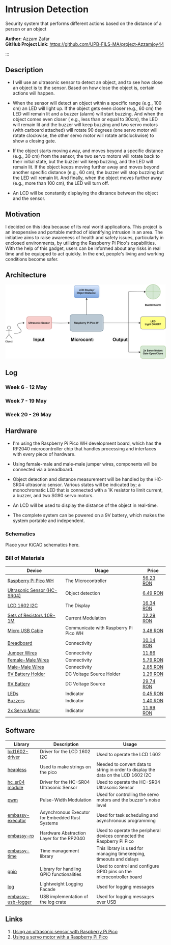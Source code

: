 # Intrusion Detection

Security system that performs different actions based on the distance of a person or an object

**Author**: Azzam Zafar \
**GitHub Project Link**: https://github.com/UPB-FILS-MA/project-Azzamjoy44

:::

## Description

  - I will use an ultrasonic sensor to detect an object, and to see how close an object is to the sensor. Based on how close the object is, certain actions will happen.

  - When the sensor will detect an object within a specific range (e.g., 100 cm) an LED will light up. If the object gets even closer (e.g., 60 cm) the LED will remain lit and a buzzer (alarm) will start buzzing. And when the object comes even closer ( e.g., less than or equal to 30cm), the LED will remain lit and the buzzer will keep buzzing and two servo motors (with carboard attached) will rotate 90 degrees (one servo motor will rotate clockwise, the other servo motor will rotate anticlockwise) to show a closing gate.

  - If the object starts moving away, and moves beyond a specific distance (e.g., 30 cm) from the sensor, the two servo motors will rotate back to their initial state, but the buzzer will keep buzzing, and the LED will remain lit. If the object keeps moving further away and moves beyond another specific distance (e.g., 60 cm), the buzzer will stop buzzing but the LED will remain lit. And finally, when the object moves further away (e.g., more than 100 cm), the LED will turn off.

  - An LCD will be constantly displaying the distance between the object and the sensor.

## Motivation

I decided on this idea because of its real world applications. This project is an inexpensive and portable method of identifying intrusion in an area. The initiative aims to raise awareness of health and safety issues, particularly in enclosed environments, by utilizing the Raspberry Pi Pico's capabilities. With the help of this gadget, users can be informed about any risks in real time and be equipped to act quickly. In the end, people's living and working conditions become safer.

## Architecture 

![Architecture](project_architecture.svg)

## Log

<!-- write every week your progress here -->

### Week 6 - 12 May

### Week 7 - 19 May

### Week 20 - 26 May

## Hardware

  - I'm using the Raspberry Pi Pico WH development board, which has the RP2040 microcontroller chip that handles processing and interfaces with every piece of hardware.

  - Using female-male and male-male jumper wires, components will be connected via a breadboard.

  - Object detection and distance measurement will be handled by the HC-SR04 ultrasonic sensor. Various states will be indicated by; a monochromatic LED that is connected with a 1K resistor to limit current, a buzzer, and two SG90 servo motors.

  - An LCD will be used to display the distance of the object in real-time.

  - The complete system can be powered on a 9V battery, which makes the system portable and independent.

### Schematics

Place your KiCAD schematics here.

### Bill of Materials

<!-- Fill out this table with all the hardware components that you might need.

The format is 
```
| [Device](link://to/device) | This is used ... | [price](link://to/store) |

```

-->

| Device | Usage | Price |
|--------|--------|-------|
| [Raspberry Pi Pico WH](https://www.raspberrypi.com/documentation/microcontrollers/raspberry-pi-pico.html) | The Microcontroller | [56.23 RON](https://ardushop.ro/ro/home/2819-raspberry-pi-pico-wh.html?search_query=Raspberry+Pi+Pico+WH%2C+Wireless+Headers&results=1027) |
| [Ultrasonic Sensor (HC-SR04)](https://lastminuteengineers.com/arduino-sr04-ultrasonic-sensor-tutorial/) | Object detection | [6.49 RON](https://www.optimusdigital.ro/ro/senzori-senzori-ultrasonici/9-senzor-ultrasonic-hc-sr04-.html?search_query=ultrasonic+sensor&results=8) |
| [LCD 1602 I2C](https://www.optimusdigital.ro/ro/optoelectronice-lcd-uri/2894-lcd-cu-interfata-i2c-si-backlight-albastru.html?search_query=0104110000003584&results=1) | The Display | [16.34 RON](https://www.optimusdigital.ro/ro/optoelectronice-lcd-uri/2894-lcd-cu-interfata-i2c-si-backlight-albastru.html?search_query=0104110000003584&results=1) |
| [Sets of Resistors 10R-1M](https://ardushop.ro/ro/electronica/212-set-rezistente-14w-600buc30-valori-10r-1m.html?search_query=SET+rezistori+1%2F4W+600buc%2F30+valori+10R-1M%09&results=893) | Current Modulation | [12.29 RON](https://ardushop.ro/ro/electronica/212-set-rezistente-14w-600buc30-valori-10r-1m.html?search_query=SET+rezistori+1%2F4W+600buc%2F30+valori+10R-1M%09&results=893) |
| [Micro USB Cable](https://www.optimusdigital.ro/ro/cabluri-cabluri-usb/498-cablu-micro-usb-1-m-alb.html?search_query=Cablu+Micro+USB+1+m+alb&results=32) | Communicate with Raspberry Pi Pico WH | [3.48 RON](https://www.optimusdigital.ro/ro/cabluri-cabluri-usb/498-cablu-micro-usb-1-m-alb.html?search_query=Cablu+Micro+USB+1+m+alb&results=32) |
| [Breadboard](https://ardushop.ro/ro/electronica/33-breadboard-830.html?search_query=Breadboard+830+puncte+MB-102%09&results=584) | Connectivity | [10.14 RON](https://ardushop.ro/ro/electronica/33-breadboard-830.html?search_query=Breadboard+830+puncte+MB-102%09&results=584) |
| [Jumper Wires](https://ardushop.ro/ro/electronica/28-65-x-jumper-wires.html?search_query=65+x+fire+jumper%09&results=355) | Connectivity | [11.86](https://ardushop.ro/ro/electronica/28-65-x-jumper-wires.html?search_query=65+x+fire+jumper%09&results=355) |
| [Female-Male Wires](https://www.optimusdigital.ro/ro/fire-fire-mufate/879-set-fire-mama-tata-10p-30-cm.html?search_query=Fire+Colorate+Mama-Tata+%2810p%2C+30+cm%29%09&results=6) | Connectivity | [5.79 RON](https://www.optimusdigital.ro/ro/fire-fire-mufate/879-set-fire-mama-tata-10p-30-cm.html?search_query=Fire+Colorate+Mama-Tata+%2810p%2C+30+cm%29%09&results=6) |
| [Male-Male Wires](https://www.optimusdigital.ro/ro/fire-fire-mufate/885-set-fire-tata-tata-10p-10-cm.html?search_query=Tata-Tata&results=722) | Connectivity | [2.85 RON](https://www.optimusdigital.ro/ro/fire-fire-mufate/885-set-fire-tata-tata-10p-10-cm.html?search_query=Tata-Tata&results=722) |
| [9V Battery Holder](https://www.optimusdigital.ro/ro/suporturi-de-baterii/20-conector-pentru-baterie-de-9-v.html?search_query=battery&results=24) | DC Voltage Source Holder | [1.29 RON](https://www.optimusdigital.ro/ro/suporturi-de-baterii/20-conector-pentru-baterie-de-9-v.html?search_query=battery&results=24) |
| [9V Battery](https://www.aliexpress.com/item/1005006441224325.html?spm=a2g0o.productlist.main.1.5b005ac9mw252Z&algo_pvid=36b1e5e0-2d28-4a4c-8ff3-eb18d7ce0800&algo_exp_id=36b1e5e0-2d28-4a4c-8ff3-eb18d7ce0800-0&pdp_npi=4%40dis%21RON%2166.10%2129.74%21%21%21100.50%2145.22%21%402101e58317134694603096605eb2fb%2112000037177703549%21sea%21RO%210%21AB&curPageLogUid=PQjzWXzG9skB&utparam-url=scene%3Asearch%7Cquery_from%3A) | DC Voltage Source | [29.74 RON](https://www.aliexpress.com/item/1005006441224325.html?spm=a2g0o.productlist.main.1.5b005ac9mw252Z&algo_pvid=36b1e5e0-2d28-4a4c-8ff3-eb18d7ce0800&algo_exp_id=36b1e5e0-2d28-4a4c-8ff3-eb18d7ce0800-0&pdp_npi=4%40dis%21RON%2166.10%2129.74%21%21%21100.50%2145.22%21%402101e58317134694603096605eb2fb%2112000037177703549%21sea%21RO%210%21AB&curPageLogUid=PQjzWXzG9skB&utparam-url=scene%3Asearch%7Cquery_from%3A) |
| [LEDs](https://ardushop.ro/ro/electronica/299-led-5mm.html?search_query=LED+5mm+-+Culoare+%3A+Ro%C8%99u%09&results=744) | Indicator | [0.45 RON](https://ardushop.ro/ro/electronica/299-led-5mm.html?search_query=LED+5mm+-+Culoare+%3A+Ro%C8%99u%09&results=744) |
| [Buzzers](https://www.optimusdigital.ro/ro/audio-buzzere/634-buzzer-pasiv-de-5-v.html?search_query=buzzer&results=60) | Indicator | [1.40 RON](https://www.optimusdigital.ro/ro/audio-buzzere/634-buzzer-pasiv-de-5-v.html?search_query=buzzer&results=60) |
| [2x Servo Motor](https://www.optimusdigital.ro/ro/motoare-servomotoare/2261-micro-servo-motor-sg90-180.html?search_query=sg90&results=11) | Indicator | [11.99 RON](https://www.optimusdigital.ro/ro/motoare-servomotoare/2261-micro-servo-motor-sg90-180.html?search_query=sg90&results=11) |



## Software

| Library | Description | Usage |
|---------|-------------|-------|
| [lcd1602-driver](https://github.com/eZioPan/lcd1602-driver) | Driver for the LCD 1602 I2C| Used to operate the LCD 1602|
| [heapless](https://docs.rs/heapless/latest/heapless/) | Used to make strings on the pico | Needed to convert data to string in order to display the data on the LCD 1602 I2C|
| [hc_sr04 module](https://github.com/Benehiko/pico-ultrasonic-rs) | Driver for the HC-SR04 Ultrasonic Sensor | Used to operate the HC-SR04 Ultrasonic Sensor |
| [pwm](https://docs.embassy.dev/embassy-nrf/git/nrf52840/pwm/index.html) | Pulse-Width Modulation | Used for controlling the servo motors and the buzzer's noise level|
| [embassy-executor](https://docs.embassy.dev/embassy-executor/git/std/index.html) | Asynchronous Executor for Embedded Rust Systems | Used for task scheduling and asynchronous programming |
| [embassy-rp](https://docs.embassy.dev/embassy-rp/git/rp2040/index.html) | Hardware Abstraction Layer for the RP2040 | Used to operate the peripheral devices connected the Raspberry Pi Pico |
| [embassy-time](https://embassy.dev/book/dev/time_keeping.html) | Time management library | This library is used for managing timekeeping, timeouts and delays |
| [gpio](https://docs.embassy.dev/embassy-stm32/git/stm32c011d6/gpio/index.html) | Library for handling GPIO functionalities | Used to control and configure GPIO pins on the microcontroller board |
| [log](https://docs.rs/log/latest/log/) | Lightweight Logging Facade | Used for logging messages |
| [embassy-usb-logger](https://docs.embassy.dev/embassy-usb-logger/git/default/index.html) | USB implementation of the log crate | Used for logging messages over USB |



## Links

<!-- Add a few links that inspired you and that you think you will use for your project -->

1. [Using an ultrasonic sensor with Raspberry Pi Pico](https://how2electronics.com/hc-sr04-ultrasonic-distance-sensor-with-raspberry-pi-pico/)
2. [Using a servo motor with a Raspberry Pi Pico](https://how2electronics.com/how-to-control-servo-motor-with-raspberry-pi-pico/)
